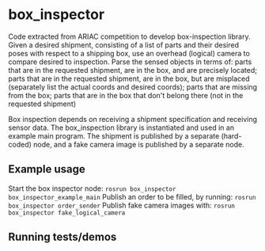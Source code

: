 # box_inspector
Code extracted from ARIAC competition to develop box-inspection library.
Given a desired shipment, consisting of a list of parts and their desired poses with respect to a shipping box,
use an overhead (logical) camera to compare desired to inspection.  Parse the sensed objects in terms of:
parts that are in the requested shipment, are in the box, and are precisely located;
parts that are in the requested  shipment, are in the box, but are misplaced (separately list the actual coords and desired coords);
parts that are missing from the box;
parts that are in the box that don't belong there (not in the requested shipment)

Box inspection depends on receiving a shipment specification and receiving sensor data.
The box_inspection library is instantiated  and used in an example main program.
The shipment is published by a separate (hard-coded) node, and a fake camera image is published by a separate node.

## Example usage
Start the box inspector node:
`rosrun box_inspector box_inspector_example_main`
Publish an order to be filled, by running:
`rosrun box_inspector order_sender`
Publish fake camera images with:
`rosrun box_inspector fake_logical_camera`


## Running tests/demos
    

